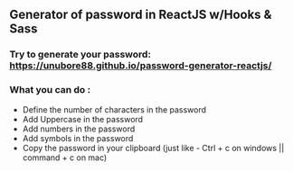 ## Generator of password in ReactJS w/Hooks & Sass

### Try to generate your password: https://unubore88.github.io/password-generator-reactjs/

### What you can do :

- Define the number of characters in the password
- Add Uppercase in the password
- Add numbers in the password
- Add symbols in the password
- Copy the password in your clipboard (just like - Ctrl + c on windows || command + c on mac)
